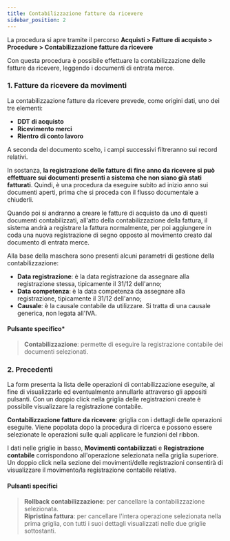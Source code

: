 ```yaml
---
title: Contabilizzazione fatture da ricevere
sidebar_position: 2
---
```


La procedura si apre tramite il percorso **Acquisti > Fatture di acquisto > Procedure > Contabilizzazione fatture da ricevere**

Con questa procedura è possibile effettuare la contabilizzazione delle fatture da ricevere, leggendo i documenti di entrata merce.

### 1. Fatture da ricevere da movimenti

La contabilizzazione fatture da ricevere prevede, come origini dati, uno dei tre elementi:

- **DDT di acquisto**
- **Ricevimento merci**
- **Rientro di conto lavoro**

A seconda del documento scelto, i campi successivi filtreranno sui record relativi.

In sostanza, **la registrazione delle fatture di fine anno da ricevere si può effettuare sui documenti presenti a sistema che non siano già stati fatturati**. Quindi, è una procedura da eseguire subito ad inizio anno sui documenti aperti, prima che si proceda con il flusso documentale a chiuderli.

Quando poi si andranno a creare le fatture di acquisto da uno di questi documenti contabilizzati, all'atto della contabilizzazione della fattura, il sistema andrà a registrare la fattura normalmente, per poi aggiungere in coda una nuova registrazione di segno opposto al movimento creato dal documento di entrata merce.

Alla base della maschera sono presenti alcuni parametri di gestione della contabilizzazione:

- **Data registrazione**: è la data registrazione da assegnare alla registrazione stessa, tipicamente il 31/12 dell'anno;
- **Data competenza**: è la data competenza da assegnare alla registrazione, tipicamente il 31/12 dell'anno;
- **Causale**: è la causale contabile da utilizzare. Si tratta di una causale generica, non legata all'IVA.

#### Pulsante specifico*  
> **Contabilizzazione**: permette di eseguire la registrazione contabile dei documenti selezionati.

### 2. Precedenti

La form presenta la lista delle operazioni di contabilizzazione eseguite, al fine di visualizzarle ed eventualmente annullarle attraverso gli appositi pulsanti. Con un doppio click nella griglia delle registrazioni create è possibile visualizzare la registrazione contabile.

**Contabilizzazione fatture da ricevere**: griglia con i dettagli delle operazioni eseguite. Viene popolata dopo la procedura di ricerca e possono essere selezionate le operazioni sulle quali applicare le funzioni del ribbon.

I dati nelle griglie in basso, **Movimenti contabilizzati** e **Registrazione contabile** corrispondono all'operazione selezionata nella griglia superiore. Un doppio click nella sezione dei movimenti/delle registrazioni consentirà di visualizzare il movimento/la registrazione contabile relativa.

#### Pulsanti specifici  
> **Rollback contabilizzazione**: per cancellare la contabilizzazione selezionata.  
> **Ripristina fattura**: per cancellare l'intera operazione selezionata nella prima griglia, con tutti i suoi dettagli visualizzati nelle due griglie sottostanti.
